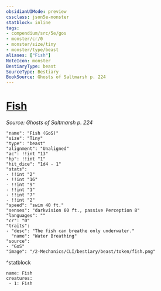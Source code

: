 ```yaml
---
obsidianUIMode: preview
cssclass: json5e-monster
statblock: inline
tags:
- compendium/src/5e/gos
- monster/cr/0
- monster/size/tiny
- monster/type/beast
aliases: ["Fish"]
NoteIcon: monster
BestiaryType: beast
SourceType: Bestiary
BookSource: Ghosts of Saltmarsh p. 224
---
```

# [Fish](2-Mechanics/CLI/bestiary/beast/fish-gos.md)
*Source: Ghosts of Saltmarsh p. 224*  

```statblock
"name": "Fish (GoS)"
"size": "Tiny"
"type": "beast"
"alignment": "Unaligned"
"ac": !!int "13"
"hp": !!int "1"
"hit_dice": "1d4 - 1"
"stats":
- !!int "2"
- !!int "16"
- !!int "9"
- !!int "1"
- !!int "7"
- !!int "2"
"speed": "swim 40 ft."
"senses": "darkvision 60 ft., passive Perception 8"
"languages": ""
"cr": "0"
"traits":
- "desc": "The fish can breathe only underwater."
  "name": "Water Breathing"
"source":
- "GoS"
"image": "/2-Mechanics/CLI/bestiary/beast/token/fish.png"
```
^statblock

```encounter-table
name: Fish
creatures:
 - 1: Fish
```